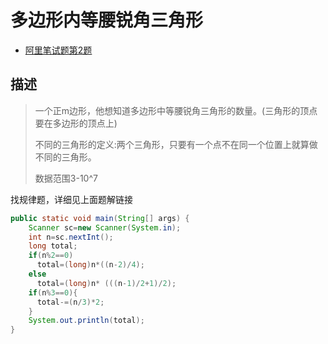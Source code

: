 # 多边形内等腰锐角三角形

- [阿里笔试题第2题](https://mp.weixin.qq.com/s/F1ayicJSORfu3N8uHTmqDQ)

## 描述

> 一个正m边形，他想知道多边形中等腰锐角三角形的数量。(三角形的顶点要在多边形的顶点上)
>
> 不同的三角形的定义:两个三角形，只要有一个点不在同一个位置上就算做不同的三角形。
>
> 数据范围3-10^7

找规律题，详细见上面题解链接

```java
public static void main(String[] args) {
    Scanner sc=new Scanner(System.in);
    int n=sc.nextInt();
    long total;
    if(n%2==0)
      total=(long)n*((n-2)/4);
    else
      total=(long)n* (((n-1)/2+1)/2);
    if(n%3==0){
      total-=(n/3)*2;
    }
    System.out.println(total);
}
```

